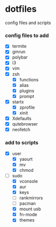 # dotfiles
config files and scripts

### config files to add
- [x] termite
- [x] gmrun
- [x] polybar
- [x] i3
- [x] vim
- [x] zsh
    -  [x] functions
    -  [x] alias
    -  [x] plugins
    -  [x] prompt
- [x] startx
    - [x] zprofile
    - [x] xinit
- [x] Xdefaults 
- [x] qutebrowser
- [x] neofetch

### add to scripts
- [x] user
    - [x] yaourt
    - [x] mv
    - [x] chmod
- [ ] sudo
    - [x] vconsole
    - [x] aur
    - [x] keys
    - [ ] rankmirrors
    - [ ] pacman
    - [x] mount usb
    - [x] fn-mode
    - [x] themes
